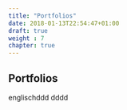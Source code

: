 ```yaml
---
title: "Portfolios"
date: 2018-01-13T22:54:47+01:00
draft: true
weight : 7
chapter: true
---
```

## Portfolios
englischddd dddd
